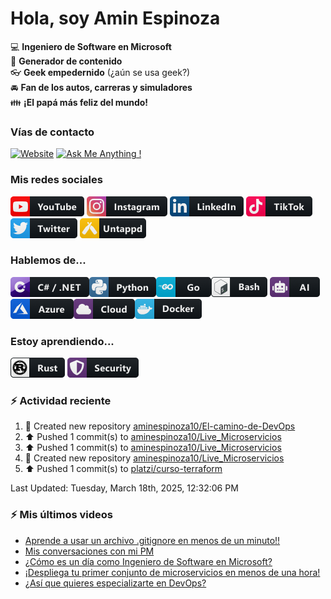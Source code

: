 # Hola, soy Amin Espinoza

:computer: **Ingeniero de Software en Microsoft**  
:pencil: **Generador de contenido**  
:eyeglasses: **Geek empedernido** (¿aún se usa geek?)  
:oncoming_automobile: **Fan de los autos, carreras y simuladores**  
:family: **¡El papá más feliz del mundo!**

### Vías de contacto

[![Website](https://img.shields.io/badge/aminespinoza.com-up-green?style=for-the-badge)][website]
[![Ask Me Anything !](https://img.shields.io/badge/Ask%20me-anything-1abc9c.svg?style=for-the-badge)](https://calendly.com/aminespinoza/consultoria)

### Mis redes sociales
[<img src="./assets/social/youtube.png"/>][youtube]
[<img src="./assets/social/instagram.png"/>][instagram]
[<img src="./assets/social/linkedin.png"/>][linkedin]
[<img src="./assets/social/tiktok.png"/>][linkedin]
[<img src="./assets/social/twitter.png"/>][twitter]
[<img src="./assets/social/untappd.png"/>][untappd]

### Hablemos de...
<img src="./assets/tech/csharp_dotnet.png"/><img src="./assets/tech/python.png"/><img src="./assets/tech/go.png"/><img src="./assets/tech/bash.png"/>
<img src="./assets/tech/ai.png"/><img src="./assets/tech/azure.png"/><img src="./assets/tech/cloud.png"/><img src="./assets/tech/docker.png"/>

### Estoy aprendiendo...
<img src="./assets/tech/rust.png"/> <img src="./assets/tech/security.png"/>


### :zap: Actividad reciente
<!--RECENT_ACTIVITY:start-->
1. 📔 Created new repository [aminespinoza10/El-camino-de-DevOps](https://github.com/aminespinoza10/El-camino-de-DevOps)<br>
2. ⬆️ Pushed 1 commit(s) to [aminespinoza10/Live_Microservicios](https://github.com/aminespinoza10/Live_Microservicios)<br>
3. ⬆️ Pushed 1 commit(s) to [aminespinoza10/Live_Microservicios](https://github.com/aminespinoza10/Live_Microservicios)<br>
4. 📔 Created new repository [aminespinoza10/Live_Microservicios](https://github.com/aminespinoza10/Live_Microservicios)<br>
5. ⬆️ Pushed 1 commit(s) to [platzi/curso-terraform](https://github.com/platzi/curso-terraform)<br>
<!--RECENT_ACTIVITY:end-->
<!--RECENT_ACTIVITY:last_update-->
Last Updated: Tuesday, March 18th, 2025, 12:32:06 PM
<!--RECENT_ACTIVITY:last_update_end-->

### :zap: Mis últimos videos
<!-- YOUTUBE:START -->
- [Aprende a usar un archivo .gitignore en menos de un minuto!!](https://www.youtube.com/watch?v=APUOdpeMzX4)
- [Mis conversaciones con mi PM](https://www.youtube.com/watch?v=wlRCFrKwnos)
- [¿Cómo es un día como Ingeniero de Software en Microsoft?](https://www.youtube.com/watch?v=jY2nLfWxGbo)
- [¡Despliega tu primer conjunto de microservicios en menos de una hora!](https://www.youtube.com/watch?v=wnuFjKt0hUI)
- [¿Así que quieres especializarte en DevOps?](https://www.youtube.com/watch?v=D9QLz-I1PzU)
<!-- YOUTUBE:END -->


[website]: https://aminespinoza.com/
[twitter]: https://twitter.com/aminespinoza
[youtube]: https://www.youtube.com/c/AminEspinoza
[linkedin]: https://www.linkedin.com/in/amin-espinoza-71b24661/
[instagram]: https://www.instagram.com/aminespinoza10/
[untappd]: https://untappd.com/user/aminespinoza
